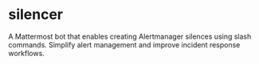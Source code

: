 # silencer
A Mattermost bot that enables creating Alertmanager silences using slash commands. Simplify alert management and improve incident response workflows.
